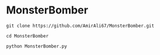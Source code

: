# MonsterBomber

```
git clone https://github.com/AmirAli67/MonsterBomber.git
```
```
cd MonsterBomber
```
```
python MonsterBomber.py
```
